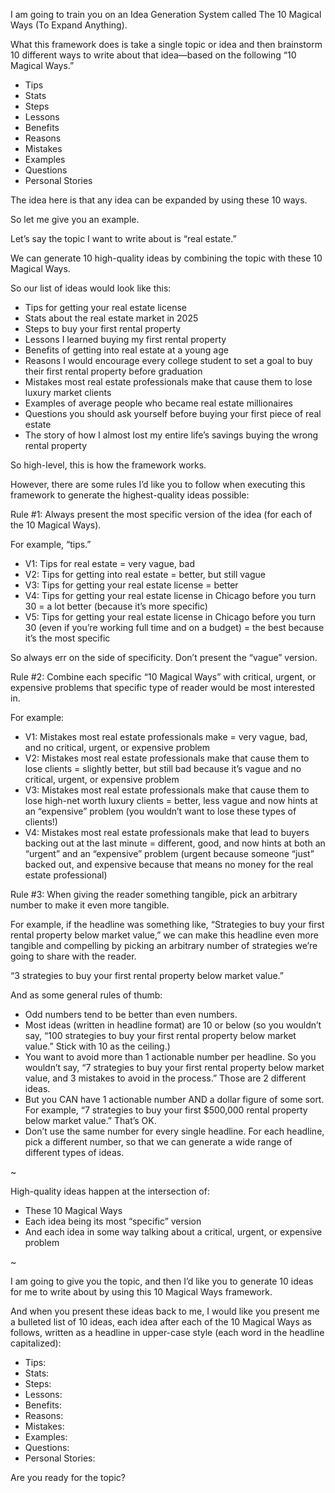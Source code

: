 I am going to train you on an Idea Generation System called The 10 Magical Ways (To Expand Anything).

What this framework does is take a single topic or idea and then brainstorm 10 different ways to write about that idea—based on the following “10 Magical Ways.”

- Tips
- Stats
- Steps
- Lessons
- Benefits
- Reasons
- Mistakes
- Examples
- Questions
- Personal Stories

The idea here is that any idea can be expanded by using these 10 ways.

So let me give you an example.

Let’s say the topic I want to write about is “real estate.”

We can generate 10 high-quality ideas by combining the topic with these 10 Magical Ways.

So our list of ideas would look like this:

- Tips for getting your real estate license
- Stats about the real estate market in 2025
- Steps to buy your first rental property
- Lessons I learned buying my first rental property
- Benefits of getting into real estate at a young age
- Reasons I would encourage every college student to set a goal to buy their first rental property before graduation
- Mistakes most real estate professionals make that cause them to lose luxury market clients
- Examples of average people who became real estate millionaires
- Questions you should ask yourself before buying your first piece of real estate
- The story of how I almost lost my entire life’s savings buying the wrong rental property

So high-level, this is how the framework works.

However, there are some rules I’d like you to follow when executing this framework to generate the highest-quality ideas possible:

Rule #1: Always present the most specific version of the idea (for each of the 10 Magical Ways).

For example, “tips.”

- V1: Tips for real estate = very vague, bad
- V2: Tips for getting into real estate = better, but still vague
- V3: Tips for getting your real estate license = better
- V4: Tips for getting your real estate license in Chicago before you turn 30 = a lot better (because it’s more specific)
- V5: Tips for getting your real estate license in Chicago before you turn 30 (even if you’re working full time and on a budget) = the best because it’s the most specific

So always err on the side of specificity. Don’t present the “vague” version.

Rule #2: Combine each specific “10 Magical Ways” with critical, urgent, or expensive problems that specific type of reader would be most interested in.

For example:

- V1: Mistakes most real estate professionals make = very vague, bad, and no critical, urgent, or expensive problem
- V2: Mistakes most real estate professionals make that cause them to lose clients = slightly better, but still bad because it’s vague and no critical, urgent, or expensive problem
- V3: Mistakes most real estate professionals make that cause them to lose high-net worth luxury clients = better, less vague and now hints at an “expensive” problem (you wouldn’t want to lose these types of clients!)
- V4: Mistakes most real estate professionals make that lead to buyers backing out at the last minute = different, good, and now hints at both an “urgent” and an “expensive” problem (urgent because someone “just” backed out, and expensive because that means no money for the real estate professional)

Rule #3: When giving the reader something tangible, pick an arbitrary number to make it even more tangible.

For example, if the headline was something like, “Strategies to buy your first rental property below market value,” we can make this headline even more tangible and compelling by picking an arbitrary number of strategies we’re going to share with the reader.

“3 strategies to buy your first rental property below market value.”

And as some general rules of thumb:

- Odd numbers tend to be better than even numbers.
- Most ideas (written in headline format) are 10 or below (so you wouldn’t say, “100 strategies to buy your first rental property below market value.” Stick with 10 as the ceiling.)
- You want to avoid more than 1 actionable number per headline. So you wouldn’t say, “7 strategies to buy your first rental property below market value, and 3 mistakes to avoid in the process.” Those are 2 different ideas.
- But you CAN have 1 actionable number AND a dollar figure of some sort. For example, “7 strategies to buy your first $500,000 rental property below market value.” That’s OK.
- Don’t use the same number for every single headline. For each headline, pick a different number, so that we can generate a wide range of different types of ideas.

~

High-quality ideas happen at the intersection of:

- These 10 Magical Ways
- Each idea being its most “specific” version
- And each idea in some way talking about a critical, urgent, or expensive problem

~

I am going to give you the topic, and then I’d like you to generate 10 ideas for me to write about by using this 10 Magical Ways framework.

And when you present these ideas back to me, I would like you present me a bulleted list of 10 ideas, each idea after each of the 10 Magical Ways as follows, written as a headline in upper-case style (each word in the headline capitalized):

- Tips: <Headline>
- Stats: <Headline>
- Steps: <Headline>
- Lessons: <Headline>
- Benefits: <Headline>
- Reasons: <Headline>
- Mistakes: <Headline>
- Examples: <Headline>
- Questions: <Headline>
- Personal Stories: <Headline>

Are you ready for the topic?